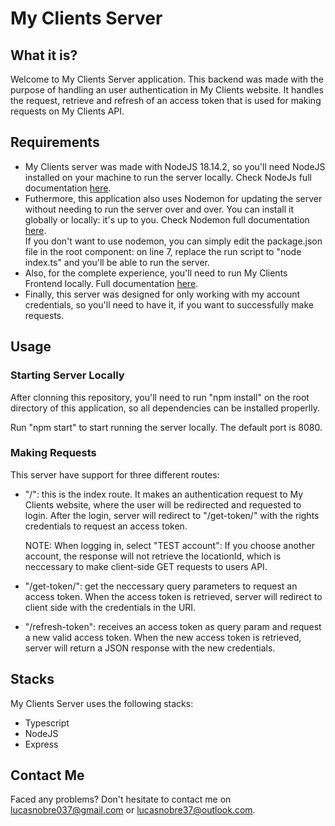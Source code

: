 <h1>My Clients Server</h1>
<h2>What it is?</h2>
<p>
  Welcome to My Clients Server application. This backend was made with the
  purpose of handling an user authentication in My Clients website. It handles
  the request, retrieve and refresh of an access token that is used for making
  requests on My Clients API.
</p>
<h2>Requirements</h2>
<ul>
  <li>
    My Clients server was made with NodeJS 18.14.2, so you'll need NodeJS
    installed on your machine to run the server locally. Check NodeJs full
    documentation <a href="https://nodejs.org/en">here</a>.
  </li>
  <li>
    Futhermore, this application also uses Nodemon for updating the server
    without needing to run the server over and over. You can install it globally
    or locally: it's up to you. Check Nodemon full documentation
    <a href="https://nodemon.io/">here</a>.<br />
    If you don't want to use nodemon, you can simply edit the package.json file
    in the root component: on line 7, replace the run script to "node index.ts"
    and you'll be able to run the server.
  </li>
  <li>
    Also, for the complete experience, you'll need to run My Clients Frontend
    locally. Full documentation
    <a href="https://github.com/lnobrz/myclients-frontend">here</a>.
  </li>
  <li>
    Finally, this server was designed for only working with my account
    credentials, so you'll need to have it, if you want to successfully make
    requests.
  </li>
</ul>
<h2>Usage</h2>
<h3>Starting Server Locally</h3>
<p>
After clonning this repository, you'll need to run "npm install" on the root directory of this application, so all dependencies can be installed properlly.
</p>
<p>
  Run "npm start" to start running the server locally. The default port is 8080.
</p>
<h3>Making Requests</h3>
<p>This server have support for three different routes:</p>
<ul>
  <li>
    <p>
      "/": this is the index route. It makes an authentication request to My
      Clients website, where the user will be redirected and requested to login.
      After the login, server will redirect to "/get-token/" with the rights
      credentials to request an access token.
    </p>
    <p>
      NOTE: When logging in, select "TEST account": If you choose another
      account, the response will not retrieve the locationId, which is
      neccessary to make client-side GET requests to users API.
    </p>
  </li>
  <li>
    <p>
      "/get-token/": get the neccessary query parameters to request an access
      token. When the access token is retrieved, server will redirect to client
      side with the credentials in the URI.
    </p>
  </li>
  <li>
    <p>
      "/refresh-token": receives an access token as query param and request a
      new valid access token. When the new access token is retrieved, server
      will return a JSON response with the new credentials.
    </p>
  </li>
</ul>
<h2>Stacks</h2>
<p>My Clients Server uses the following stacks:</p>
<ul>
  <li>Typescript</li>
  <li>NodeJS</li>
  <li>Express</li>
</ul>
<h2>Contact Me</h2>
<p>
  Faced any problems? Don't hesitate to contact me on
  <a href="mailto:lucasnobre037@gmail.com">lucasnobre037@gmail.com</a> or
  <a href="mailto:lucasnobre37@outlook.com">lucasnobre37@outlook.com</a>.
</p>
